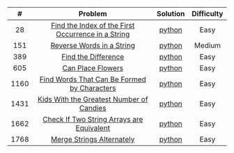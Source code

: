 |  #   |                                                                                              Problem                                                                                               |                                                                       Solution                                                                        | Difficulty |
|:----:|:--------------------------------------------------------------------------------------------------------------------------------------------------------------------------------------------------:|:-----------------------------------------------------------------------------------------------------------------------------------------------------:|:----------:|
|  28  | [Find the Index of the First Occurrence in a String](https://leetcode.com/problems/find-the-index-of-the-first-occurrence-in-a-string/description/?envType=study-plan-v2&envId=programming-skills) | [python](https://github.com/Mu7annad0/leetcode/blob/b611f9fbbbd03c9d86cf2675c1eb76c3124b65bb/leetcode/0028.FindTheIndexOfTheFirstOccurrenceInAString) |    Easy    |
| 151  |                                   [Reverse Words in a String](https://leetcode.com/problems/reverse-words-in-a-string/?envType=study-plan-v2&envId=leetcode-75)                                    |               [python](https://github.com/Mu7annad0/leetcode/blob/471db575e14cfc9ba359b52665ef5bcb187332c4/leetcode/0151.ReverseWords)                |   Medium   |
| 389  |                                [Find the Difference](https://leetcode.com/problems/find-the-difference/description/?envType=study-plan-v2&envId=programming-skills)                                |             [python](https://github.com/Mu7annad0/leetcode/blob/aac1b06b0bdb2308eb6ec23516b60173c638b161/leetcode/0389.FindTheDifference)             |    Easy    |
| 605  |                                                         [Can Place Flowers](https://leetcode.com/problems/can-place-flowers/description/)                                                          |              [python](https://github.com/Mu7annad0/leetcode/blob/471db575e14cfc9ba359b52665ef5bcb187332c4/leetcode/0605.CanPlaceFlowers)              |    Easy    |
| 1160 |                 [Find Words That Can Be Formed by Characters](https://leetcode.com/problems/find-words-that-can-be-formed-by-characters/?envType=daily-question&envId=2023-12-02)                  |   [python](https://github.com/Mu7annad0/leetcode/blob/1041df9cdfe6577ac5ddffc7d478ab16f44313ce/leetcode/1160.FindWordsThatCanBeFormedByCharacters)    |    Easy    |   
| 1431 |                                  [Kids With the Greatest Number of Candies](https://leetcode.com/problems/kids-with-the-greatest-number-of-candies/description/)                                   |    [python](https://github.com/Mu7annad0/leetcode/blob/9478c5bf08da85575d2e20098d10bc5c06641c92/leetcode/1431.KidsWithTheGreatestNumberOfCandies)     |    Easy    | 
| 1662 |                                        [Check If Two String Arrays are Equivalent](https://leetcode.com/problems/check-if-two-string-arrays-are-equivalent)                                        |    [python](https://github.com/Mu7annad0/leetcode/blob/19398f6f994bcfde588a93a0d7a61abaaddc9fe8/leetcode/1662.CheckIfTwoStringArraysAreEquivalent)    |    Easy    |
| 1768 |                                                 [Merge Strings Alternately](https://leetcode.com/problems/merge-strings-alternately/description/)                                                  |          [python](https://github.com/Mu7annad0/leetcode/blob/9478c5bf08da85575d2e20098d10bc5c06641c92/leetcode/1768.MergeStringsAlternately)          |    Easy    |